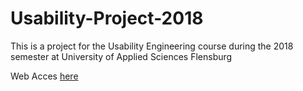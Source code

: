 # Usability-Project-2018
This is a project for the Usability Engineering course during the 2018 semester at University of Applied Sciences Flensburg

Web Acces [here](https://uehsfl2018.github.io/Usability-Project-2018/)
